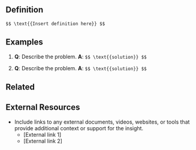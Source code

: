 



## Definition
`$$ \text{{Insert definition here}} $$`


## Examples
1. **Q**: Describe the problem.
   **A**: `$$ \text{{solution}} $$`

2. **Q**: Describe the problem.
   **A**: `$$ \text{{solution}} $$`

## Related


## External Resources
- Include links to any external documents, videos, websites, or tools that provide additional context or support for the insight.
  - [External link 1]
  - [External link 2]


